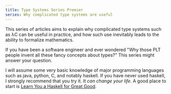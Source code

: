 ```yaml
---
title: Type Systems Series Premier
series: Why complicated type systems are useful
---
```

This series of articles aims to explain why complicated type systems such as λC can be useful in practice, and how such use inevitably leads to the ability to formalize mathematics.

If you have been a software engineer and ever wondered "Why those PLT people invent all these fancy concepts about types?"  This series might answer your question.

I will assume some very basic knowledge of major programming languages such as java, python, C, and notably haskell.  If you have never used haskell, I strongly recommend that you try it.  *It can change your life.*  A good place to start is [Learn You a Haskell for Great Good](http://learnyouahaskell.com/chapters).